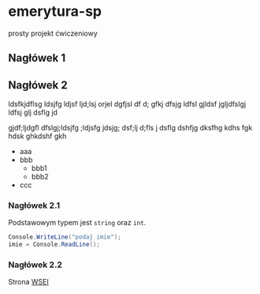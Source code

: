 # emerytura-sp
prosty projekt ćwiczeniowy

## Nagłówek 1

## Nagłówek 2

ldsfkjdflsg ldsjfg ldjsf ljd;lsj orjel dgfjsl df
d; gfkj dfsjg ldfsl gjldsf jgljdfslgj ldfsj glj dsflg jd
 
gjdf;ljdgfl dfslgj;ldsjfg ;ldjsfg jdsjg; dsf;lj d;fls j
dsflg dshfjg dksfhg kdhs fgk hdsk ghkdshf gkh

* aaa
* bbb
  * bbb1
  * bbb2
* ccc

### Nagłówek 2.1

Podstawowym typem jest `string` oraz `int`.

```csharp
Console.WriteLine("podaj imie");
imie = Console.ReadLine();
```


### Nagłówek 2.2

Strona [WSEI](http://wsei.edu.pl)

